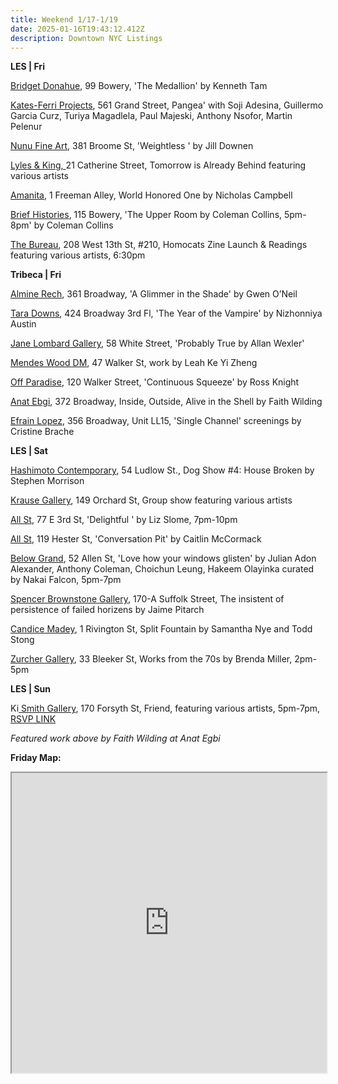 ```yaml
---
title: Weekend 1/17-1/19
date: 2025-01-16T19:43:12.412Z
description: Downtown NYC Listings
---
```

**L﻿ES | Fri**

[Bridget Donahue](https://www.bridgetdonahue.nyc/), 99 Bowery, 'The Medallion' by Kenneth Tam

[Kates-Ferri Projects](https://www.katesferriprojects.com/), 561 Grand Street, Pangea' with Soji Adesina, Guillermo Garcia Curz, Turiya Magadlela, Paul Majeski, Anthony Nsofor, Martin Pelenur

[Nunu Fine Art](https://www.nunufineart.com/new-york), 381 Broome St, 'Weightless ' by Jill Downen

[Lyles & King, ](https://lylesandking.com/)21 Catherine Street, Tomorrow is Already Behind featuring various artists

[Amanita](https://spazioamanita.com/), 1 Freeman Alley, World Honored One by Nicholas Campbell

[Brief Histories](https://briefhistories.art/upcoming), 115 Bowery, 'The Upper Room by Coleman Collins, 5pm-8pm' by Coleman Collins

[The Bureau](https://www.bgsqd.com/), 208 West 13th St, #210, Homocats Zine Launch & Readings featuring various artists, 6:30pm

**T﻿ribeca | Fri**

[Almine Rech](https://www.alminerech.com/exhibitions/10508-gwen-o-neil-a-glimmer-in-the-shade), 361 Broadway, 'A Glimmer in the Shade' by Gwen O’Neil

[Tara Downs](https://taradowns.com/exhibitions/nizhonniya-austin), 424 Broadway 3rd Fl, 'The Year of the Vampire' by Nizhonniya Austin

[Jane Lombard Gallery](https://www.janelombardgallery.com/exhibitions/68-allan-wexler-probably-true/), 58 White Street, 'Probably True by Allan Wexler' 

[Mendes Wood DM](https://mendeswooddm.com/exhibitions/355-leah-ke-yi-zheng/), 47 Walker St, work by Leah Ke Yi Zheng

[Off Paradise](https://offparadise.com/), 120 Walker Street, 'Continuous Squeeze' by Ross Knight

[Anat Ebgi](https://anatebgi.com/exhibitions/faith-wilding-inside-outside-alive-in-the-shell/), 372 Broadway, Inside, Outside, Alive in the Shell by Faith Wilding

[Efrain Lopez](https://efrainlopez.co/single-channel/), 356 Broadway, Unit LL15, 'Single Channel' screenings by Cristine Brache

**﻿LES | Sat**

[Hashimoto Contemporary](https://www.hashimotocontemporary.com/exhibitions/285-stephen-morrison-dog-show-4-house-broken/), 54 Ludlow St., Dog Show #4: House Broken by Stephen Morrison

[Krause Gallery](https://www.krausegallery.com/), 149 Orchard St, Group show featuring various artists

[All St](https://allstnyc.com/), 77 E 3rd St, 'Delightful ' by Liz Slome, 7pm-10pm

[All St](https://allstnyc.com/), 119 Hester St, 'Conversation Pit' by Caitlin McCormack 

[Below Grand](https://www.belowgrandnyc.com/), 52 Allen St, 'Love how your windows glisten' by Julian Adon Alexander, Anthony Coleman, Choichun Leung, Hakeem Olayinka curated by Nakai Falcon, 5pm-7pm

[Spencer Brownstone Gallery](https://spencerbrownstonegallery.com/main), 170-A Suffolk Street, The insistent of persistence of failed horizens by Jaime Pitarch

[Candice Madey](https://www.candicemadey.com/gallery/all/samantha-nye-and-todd-stong), 1 Rivington St, Split Fountain by Samantha Nye and Todd  Stong

[Zurcher Gallery](https://www.galeriezurcher.com/), 33 Bleeker St, Works from the 70s by Brenda Miller, 2pm-5pm

**L﻿ES | Sun**

Ki[ Smith Gallery](https://www.kismithgallery.com/), 170 Forsyth St, Friend, featuring various artists, 5pm-7pm, [RSVP LINK](https://www.kismithgallery.com/event-details/closing-reception-opening-reception-for-the-virtual-exhibition?utm_campaign=eccf95f8-c821-46b0-8c6c-6711d3e1b468&utm_source=so&utm_medium=mail&cid=b9fdc057-db6e-4f34-bcf5-a83fd301add4)

*F﻿eatured work above by Faith Wilding at Anat Egbi*

**F﻿riday Map:**

<iframe src="https://www.google.com/maps/d/u/1/embed?mid=1vIOvsayJR2uXuv3XdwnNW04hvjwLL-E&ehbc=2E312F" width="100%" height="480"></iframe>